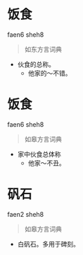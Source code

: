 # 饭食
faen6 sheh8
> 如东方言词典
- 伙食的总称。
  - 他家的～不错。

# 饭食
faen6 sheh8
> 如皋方言词典
- 家中伙食总体称
  - 他家～不丑。

# 矾石
faen2 sheh8
> 如皋方言词典
- 白矾石。多用于碑刻。

